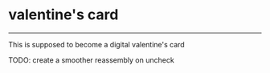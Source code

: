 # valentine's card
---
This is supposed to become a digital valentine's card

TODO: create a smoother reassembly on uncheck
